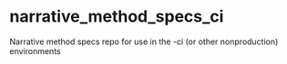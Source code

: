 # narrative_method_specs_ci
Narrative method specs repo for use in the -ci (or other nonproduction) environments
